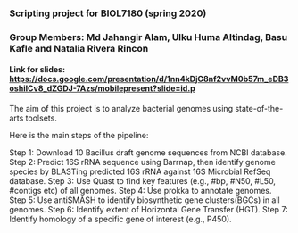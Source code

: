### Scripting project for BIOL7180 (spring 2020)
### Group Members: Md Jahangir Alam, Ulku Huma Altindag, Basu Kafle and Natalia Rivera Rincon

#### Link for slides: https://docs.google.com/presentation/d/1nn4kDjC8nf2vvM0b57m_eDB3oshiICv8_dZGDJ-7Azs/mobilepresent?slide=id.p

The aim of this project is to analyze bacterial genomes using state-of-the-arts toolsets.

Here is the main steps of the pipeline:

Step 1: Download 10 Bacillus draft genome sequences from NCBI database.
Step 2: Predict 16S rRNA sequence using Barrnap, then identify genome species by BLASTing predicted 16S rRNA against 16S Microbial RefSeq database.
Step 3: Use Quast to find key features (e.g., #bp, #N50, #L50, #contigs etc) of all genomes.
Step 4: Use prokka to annotate genomes.
Step 5: Use antiSMASH to identify biosynthetic gene clusters(BGCs) in all genomes.
Step 6: Identify extent of Horizontal Gene Transfer (HGT).
Step 7: Identify homology of a specific gene of interest (e.g., P450).
